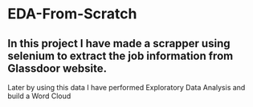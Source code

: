 # EDA-From-Scratch
## In this project I have made a scrapper using selenium to extract the job information from Glassdoor website.
Later by using this data I have performed Exploratory Data Analysis and build a Word Cloud
